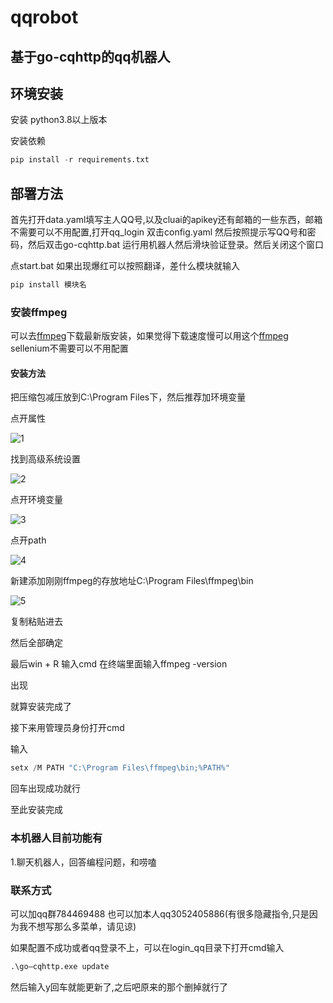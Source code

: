 # qqrobot
## 基于go-cqhttp的qq机器人

## 环境安装

安装 python3.8以上版本

安装依赖

~~~python
pip install -r requirements.txt
~~~



## 部署方法


首先打开data.yaml填写主人QQ号,以及cluai的apikey还有邮箱的一些东西，邮箱不需要可以不用配置,打开qq_login 双击config.yaml 然后按照提示写QQ号和密码，然后双击go-cqhttp.bat 运行用机器人然后滑块验证登录。然后关闭这个窗口

点start.bat
如果出现爆红可以按照翻译，差什么模块就输入
~~~cmd
pip install 模块名
~~~

### 安装ffmpeg

可以去[ffmpeg](https://ffmpeg.org/download.html)下载最新版安装，如果觉得下载速度慢可以用这个[ffmpeg](https://pan.baidu.com/s/1fjNt_ETij787CtEQvXi9PA?pwd=02uw )
sellenium不需要可以不用配置

#### 安装方法

把压缩包减压放到C:\Program Files下，然后推荐加环境变量

点开属性

![1](https://github.com/luoguixin/qqrobot/blob/main/img/1.png)

找到高级系统设置

![2](https://github.com/luoguixin/qqrobot/blob/main/img/2.png)

点开环境变量

![3](https://github.com/luoguixin/qqrobot/blob/main/img/3.png)

点开path

![4](https://github.com/luoguixin/qqrobot/blob/main/img/4.png)

新建添加刚刚ffmpeg的存放地址C:\Program Files\ffmpeg\bin

![5](https://github.com/luoguixin/qqrobot/blob/main/img/5.png)

复制粘贴进去

然后全部确定

最后win + R 输入cmd  在终端里面输入ffmpeg -version

出现

就算安装完成了

接下来用管理员身份打开cmd

输入

~~~python
setx /M PATH "C:\Program Files\ffmpeg\bin;%PATH%"
~~~

回车出现成功就行

至此安装完成

### 本机器人目前功能有


1.聊天机器人，回答编程问题，和唠嗑

### 联系方式

可以加qq群784469488
也可以加本人qq3052405886(有很多隐藏指令,只是因为我不想写那么多菜单，请见谅)


如果配置不成功或者qq登录不上，可以在login_qq目录下打开cmd输入
~~~cmd
.\go–cqhttp.exe update
~~~
然后输入y回车就能更新了,之后吧原来的那个删掉就行了
